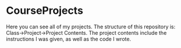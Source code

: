 # CourseProjects

Here you can see all of my projects. The structure of this repository is: Class->Project->Project Contents. The project contents include the instructions I was given, as well as the code I wrote.
